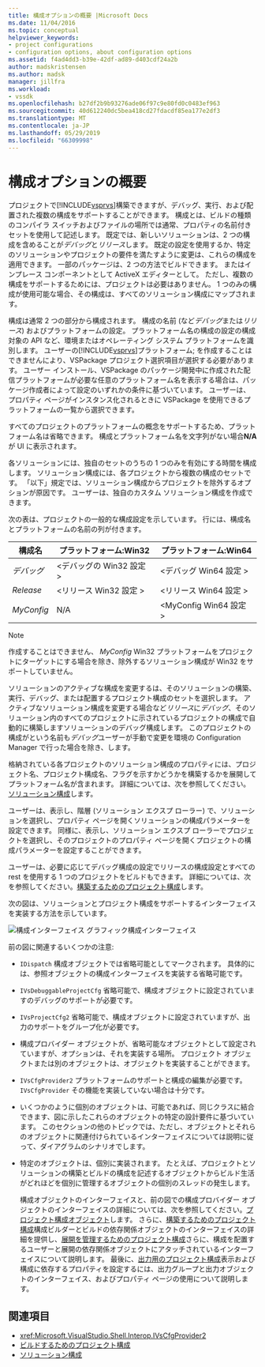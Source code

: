 ```yaml
---
title: 構成オプションの概要 |Microsoft Docs
ms.date: 11/04/2016
ms.topic: conceptual
helpviewer_keywords:
- project configurations
- configuration options, about configuration options
ms.assetid: f4ad4dd3-b39e-42df-ad89-d403cdf24a2b
author: madskristensen
ms.author: madsk
manager: jillfra
ms.workload:
- vssdk
ms.openlocfilehash: b27df2b9b93276ade06f97c9e80fd0c0483ef963
ms.sourcegitcommit: 40d612240dc5bea418cd27fdacdf85ea177e2df3
ms.translationtype: MT
ms.contentlocale: ja-JP
ms.lasthandoff: 05/29/2019
ms.locfileid: "66309998"
---
```

# <a name="configuration-options-overview"></a>構成オプションの概要
プロジェクトで[!INCLUDE[vsprvs](../../code-quality/includes/vsprvs_md.md)]構築できますが、デバッグ、実行、および配置された複数の構成をサポートすることができます。 構成とは、ビルドの種類のコンパイラ スイッチおよびファイルの場所では通常、プロパティの名前付きセットを使用して記述します。 既定では、新しいソリューションは、2 つの構成を含めることが*デバッグ*と*リリース*します。 既定の設定を使用するか、特定のソリューションやプロジェクトの要件を満たすように変更は、これらの構成を適用できます。 一部のパッケージは、2 つの方法でビルドできます。 またはインプレース コンポーネントとして ActiveX エディターとして。 ただし、複数の構成をサポートするためには、プロジェクトは必要はありません。 1 つのみの構成が使用可能な場合、その構成は、すべてのソリューション構成にマップされます。

 構成は通常 2 つの部分から構成されます。 構成の名前 (など*デバッグ*または*リリース*) およびプラットフォームの設定。 プラットフォーム名の構成の設定の構成対象の API など、環境またはオペレーティング システム プラットフォームを識別します。 ユーザーの[!INCLUDE[vsprvs](../../code-quality/includes/vsprvs_md.md)]プラットフォーム; を作成することはできませんにより、VSPackage プロジェクト選択項目が選択する必要があります。 ユーザー インストール、VSPackage のパッケージ開発中に作成された配信プラットフォームが必要な任意のプラットフォーム名を表示する場合は、パッケージ作成者によって設定のいずれかの条件に基づいています。 ユーザーは、プロパティ ページがインスタンス化されるときに VSPackage を使用できるプラットフォームの一覧から選択できます。

 すべてのプロジェクトのプラットフォームの概念をサポートするため、プラットフォーム名は省略できます。 構成とプラットフォーム名を文字列がない場合**N/A**が UI に表示されます。

 各ソリューションには、独自のセットのうちの 1 つのみを有効にする時間を構成します。 ソリューション構成には、各プロジェクトから複数の構成のセットです。 「以下」規定では、ソリューション構成からプロジェクトを除外するオプションが原因です。 ユーザーは、独自のカスタム ソリューション構成を作成できます。

 次の表は、プロジェクトの一般的な構成設定を示しています。 行には、構成名とプラットフォームの名前の列が付きます。

|構成名|プラットフォーム:Win32|プラットフォーム:Win64|
|------------------------|----------------------|----------------------|
|*デバッグ*|\<デバッグの Win32 設定 >|\<デバッグ Win64 設定 >|
|*Release*|\<リリース Win32 設定 >|\<リリース Win64 設定 >|
|*MyConfig*|N/A|\<MyConfig Win64 設定 >|

> [!NOTE]
> 作成することはできません、 *MyConfig* Win32 プラットフォームをプロジェクトにターゲットにする場合を除き、除外するソリューション構成が Win32 をサポートしていません。

 ソリューションのアクティブな構成を変更するは、そのソリューションの構築、実行、デバッグ、または配置するプロジェクト構成のセットを選択します。 アクティブなソリューション構成を変更する場合など*リリース*に*デバッグ*、そのソリューション内のすべてのプロジェクトに示されているプロジェクトの構成で自動的に構築しますソリューションのデバッグ構成します。 このプロジェクトの構成がという名前も*デバッグ*ユーザーが手動で変更を環境の Configuration Manager で行った場合を除き、します。

 格納されている各プロジェクトのソリューション構成のプロパティには、プロジェクト名、プロジェクト構成名、フラグを示すかどうかを構築するかを展開してプラットフォーム名が含まれます。 詳細については、次を参照してください。[ソリューション構成](../../extensibility/internals/solution-configuration.md)します。

 ユーザーは、表示し、階層 (ソリューション エクスプ ローラー) で、ソリューションを選択し、プロパティ ページを開くソリューションの構成パラメーターを設定できます。 同様に、表示し、ソリューション エクスプ ローラーでプロジェクトを選択し、そのプロジェクトのプロパティ ページを開くプロジェクトの構成パラメーターを設定することができます。

 ユーザーは、必要に応じてデバッグ構成の設定でリリースの構成設定とすべての rest を使用する 1 つのプロジェクトをビルドもできます。 詳細については、次を参照してください。[構築するためのプロジェクト構成](../../extensibility/internals/project-configuration-for-building.md)します。

 次の図は、ソリューションとプロジェクト構成をサポートするインターフェイスを実装する方法を示しています。

 ![構成インターフェイス グラフィック](../../extensibility/internals/media/vsconfiginterfaces.gif "vsConfigInterfaces")構成インターフェイス

 前の図に関連するいくつかの注意:

- `IDispatch` 構成オブジェクトでは省略可能としてマークされます。 具体的には、参照オブジェクトの構成インターフェイスを実装する省略可能です。

- `IVsDebuggableProjectCfg` 省略可能で、構成オブジェクトに設定されていますのデバッグのサポートが必要です。

- `IVsProjectCfg2` 省略可能で、構成オブジェクトに設定されていますが、出力のサポートをグループ化が必要です。

- 構成プロバイダー オブジェクトが、省略可能なオブジェクトとして設定されていますが、オプションは、それを実装する場所。 プロジェクト オブジェクトまたは別のオブジェクトは、オブジェクトを実装することができます。

- `IVsCfgProvider2` プラットフォームのサポートと構成の編集が必要です。 `IVsCfgProvider` その機能を実装していない場合は十分です。

- いくつかのように個別のオブジェクトは、可能であれば、同じクラスに結合できます、図に示したこれらのオブジェクトの特定の設計要件に基づいています。 このセクションの他のトピックでは、ただし、オブジェクトとそれらのオブジェクトに関連付けられているインターフェイスについては説明に従って、ダイアグラムのシナリオでします。

- 特定のオブジェクトは、個別に実装されます。 たとえば、プロジェクトとソリューションの構築とビルドの構成を記述するオブジェクトからビルド生活がどれほどを個別に管理するオブジェクトの個別のスレッドの発生します。

  構成オブジェクトのインターフェイスと、前の図での構成プロバイダー オブジェクトのインターフェイスの詳細については、次を参照してください。[プロジェクト構成オブジェクト](../../extensibility/internals/project-configuration-object.md)します。 さらに、[構築するためのプロジェクト構成](../../extensibility/internals/project-configuration-for-building.md)構成ビルダーとビルドの依存関係オブジェクトのインターフェイスの詳細を提供し、[展開を管理するためのプロジェクト構成](../../extensibility/internals/project-configuration-for-managing-deployment.md)さらに、構成を配置するユーザーと展開の依存関係オブジェクトにアタッチされているインターフェイスについて説明します。 最後に、[出力用のプロジェクト構成](../../extensibility/internals/project-configuration-for-output.md)表示および構成に依存するプロパティを設定するには、出力グループと出力オブジェクトのインターフェイス、およびプロパティ ページの使用について説明します。

## <a name="see-also"></a>関連項目
- <xref:Microsoft.VisualStudio.Shell.Interop.IVsCfgProvider2>
- [ビルドするためのプロジェクト構成](../../extensibility/internals/project-configuration-for-building.md)
- [ソリューション構成](../../extensibility/internals/solution-configuration.md)